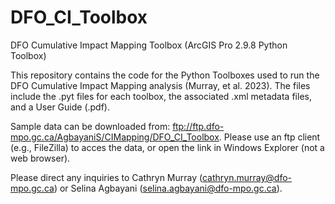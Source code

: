 # DFO_CI_Toolbox
DFO Cumulative Impact Mapping Toolbox (ArcGIS Pro 2.9.8 Python Toolbox) 

This repository contains the code for the Python Toolboxes used to run the DFO Cumulative Impact Mapping analysis (Murray, et al. 2023). 
The files include the .pyt files for each toolbox, the associated .xml metadata files, and a User Guide (.pdf). 

Sample data can be downloaded from: ftp://ftp.dfo-mpo.gc.ca/AgbayaniS/CIMapping/DFO_CI_Toolbox.
Please use an ftp client (e.g., FileZilla) to acces the data, or open the link in Windows Explorer (not a web browser).  

Please direct any inquiries to Cathryn Murray (cathryn.murray@dfo-mpo.gc.ca) or Selina Agbayani (selina.agbayani@dfo-mpo.gc.ca). 

